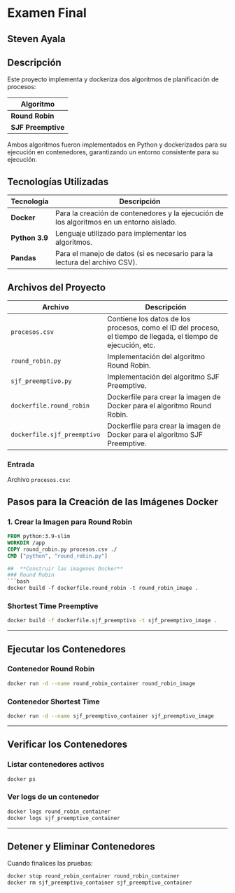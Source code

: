 # Examen Final
## Steven Ayala 

## Descripción

Este proyecto implementa y dockeriza dos algoritmos de planificación de procesos:

| Algoritmo                 |
|---------------------------|
| **Round Robin**           |
| **SJF Preemptive**        |

Ambos algoritmos fueron implementados en Python y dockerizados para su ejecución en contenedores, garantizando un entorno consistente para su ejecución.

## Tecnologías Utilizadas

| Tecnología       | Descripción                                                 |
|------------------|-------------------------------------------------------------|
| **Docker**       | Para la creación de contenedores y la ejecución de los algoritmos en un entorno aislado. |
| **Python 3.9**   | Lenguaje utilizado para implementar los algoritmos.         |
| **Pandas**       | Para el manejo de datos (si es necesario para la lectura del archivo CSV). |

## Archivos del Proyecto

| Archivo                     | Descripción                                               |
|-----------------------------|-----------------------------------------------------------|
| `procesos.csv`             | Contiene los datos de los procesos, como el ID del proceso, el tiempo de llegada, el tiempo de ejecución, etc. |
| `round_robin.py`           | Implementación del algoritmo Round Robin.                 |
| `sjf_preemptivo.py`        | Implementación del algoritmo SJF Preemptive.              |
| `dockerfile.round_robin`    | Dockerfile para crear la imagen de Docker para el algoritmo Round Robin. |
| `dockerfile.sjf_preemptivo` | Dockerfile para crear la imagen de Docker para el algoritmo SJF Preemptive. |

### Entrada
Archivo `procesos.csv`:

## Pasos para la Creación de las Imágenes Docker

### 1. Crear la Imagen para Round Robin

```dockerfile
FROM python:3.9-slim
WORKDIR /app
COPY round_robin.py procesos.csv ./
CMD ["python", "round_robin.py"]

##  **Construir las imagenes Docker**
### Round Robin
```bash
docker build -f dockerfile.round_robin -t round_robin_image .
```
### Shortest Time Preemptive
```bash
docker build -f dockerfile.sjf_preemptivo -t sjf_preemptivo_image .
```

---

## **Ejecutar los Contenedores**

### Contenedor Round Robin
```bash
docker run -d --name round_robin_container round_robin_image
```
### Contenedor Shortest Time
```bash
docker run -d --name sjf_preemptivo_container sjf_preemptivo_image
```

---

## **Verificar los Contenedores**
### Listar contenedores activos
```bash
docker ps
```
### Ver logs de un contenedor
```bash
docker logs round_robin_container
docker logs sjf_preemptivo_container
```

---
## **Detener y Eliminar Contenedores**

Cuando finalices las pruebas:
```bash
docker stop round_robin_container round_robin_container
docker rm sjf_preemptivo_container sjf_preemptivo_container
```
